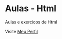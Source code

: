 # Aulas - Html
 Aulas e exercicos de Html

 Visite [Meu Perfil](https://github.com/JefferMarcelino)
